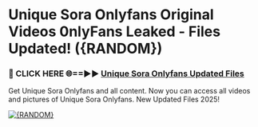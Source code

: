 # Unique Sora Onlyfans Original Videos 0nlyFans Leaked - Files Updated! ({RANDOM})

<h3>🔴 CLICK HERE 🌐==►► <a href="https://betterlinks.top/A2PfLJ" rel="nofollow">Unique Sora Onlyfans Updated Files</a></h3>

Get Unique Sora Onlyfans and all content. Now you can access all videos and pictures of Unique Sora Onlyfans. New Updated Files 2025!

[![{RANDOM}](https://i.imgur.com/ppqm5kG.gif)](https://betterlinks.top/A2PfLJ)